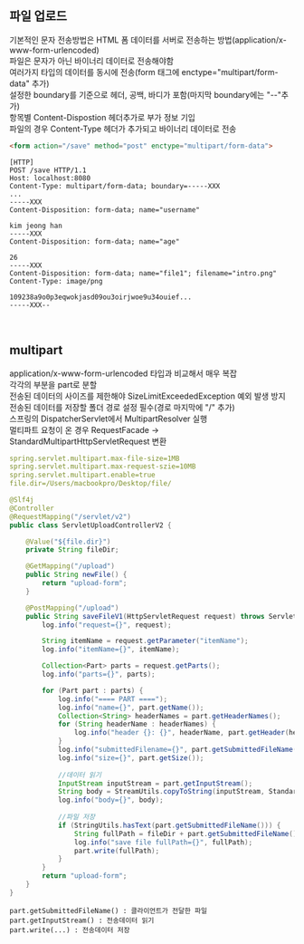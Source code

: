 ## 파일 업로드
기본적인 문자 전송방법은 HTML 폼 데이터를 서버로 전송하는 방법(application/x-www-form-urlencoded)  
파일은 문자가 아닌 바이너리 데이터로 전송해야함  
여러가지 타입의 데이터를 동시에 전송(form 태그에 enctype="multipart/form-data" 추가)  
설정한 boundary를 기준으로 헤더, 공백, 바디가 포함(마지막 boundary에는 "--"추가)  
항목별 Content-Dispostion 헤더추가로 부가 정보 기입  
파일의 경우 Content-Type 헤더가 추가되고 바이너리 데이터로 전송  

````html
<form action="/save" method="post" enctype="multipart/form-data">
````

````
[HTTP]
POST /save HTTP/1.1
Host: localhost:8080
Content-Type: multipart/form-data; boundary=-----XXX
...
-----XXX
Content-Disposition: form-data; name="username"

kim jeong han
-----XXX
Content-Disposition: form-data; name="age"

26
-----XXX
Content-Disposition: form-data; name="file1"; filename="intro.png"
Content-Type: image/png

109238a9o0p3eqwokjasd09ou3oirjwoe9u34ouief...
-----XXX--
````

<br>

## multipart
application/x-www-form-urlencoded 타입과 비교해서 매우 복잡  
각각의 부분을 part로 분할  
전송된 데이터의 사이즈를 제한해야 SizeLimitExceededException 예외 발생 방지  
전송된 데이터를 저장할 폴더 경로 설정 필수(경로 마지막에 "/" 추가)  
스프링의 DispatcherServlet에서 MultipartResolver 실행  
멀티파트 요청이 온 경우 RequestFacade -&gt; StandardMultipartHttpServletRequest 변환  

````yml
spring.servlet.multipart.max-file-size=1MB
spring.servlet.multipart.max-request-szie=10MB
spring.servlet.multipart.enable=true
file.dir=/Users/macbookpro/Desktop/file/
````

````java
@Slf4j
@Controller
@RequestMapping("/servlet/v2")
public class ServletUploadControllerV2 {

    @Value("${file.dir}")
    private String fileDir;

    @GetMapping("/upload")
    public String newFile() {
        return "upload-form";
    }

    @PostMapping("/upload")
    public String saveFileV1(HttpServletRequest request) throws ServletException, IOException {
        log.info("request={}", request);

        String itemName = request.getParameter("itemName");
        log.info("itemName={}", itemName);

        Collection<Part> parts = request.getParts();
        log.info("parts={}", parts);

        for (Part part : parts) {
            log.info("==== PART ====");
            log.info("name={}", part.getName());
            Collection<String> headerNames = part.getHeaderNames();
            for (String headerName : headerNames) {
                log.info("header {}: {}", headerName, part.getHeader(headerName));
            }
            log.info("submittedFilename={}", part.getSubmittedFileName());
            log.info("size={}", part.getSize());
            
            //데이터 읽기
            InputStream inputStream = part.getInputStream();
            String body = StreamUtils.copyToString(inputStream, StandardCharsets.UTF_8);
            log.info("body={}", body);
            
            //파일 저장
            if (StringUtils.hasText(part.getSubmittedFileName())) {
                String fullPath = fileDir + part.getSubmittedFileName();
                log.info("save file fullPath={}", fullPath);
                part.write(fullPath);
            }
        }
        return "upload-form";
    }
}
````

````
part.getSubmittedFileName() : 클라이언트가 전달한 파일
part.getInputStream() : 전송데이터 읽기
part.write(...) : 전송데이터 저장
````

<br>
